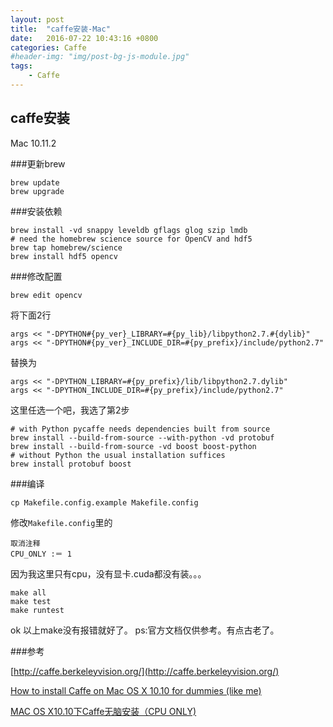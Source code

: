 ```yaml
---
layout: post
title:  "caffe安装-Mac"
date:   2016-07-22 10:43:16 +0800
categories: Caffe
#header-img: "img/post-bg-js-module.jpg"
tags:
    - Caffe
---
```



## caffe安装 

Mac 10.11.2

###更新brew

```
brew update 
brew upgrade
```

###安装依赖

```
brew install -vd snappy leveldb gflags glog szip lmdb
# need the homebrew science source for OpenCV and hdf5
brew tap homebrew/science
brew install hdf5 opencv
```

###修改配置

```
brew edit opencv
```

将下面2行

```
args << "-DPYTHON#{py_ver}_LIBRARY=#{py_lib}/libpython2.7.#{dylib}"
args << "-DPYTHON#{py_ver}_INCLUDE_DIR=#{py_prefix}/include/python2.7"
```

替换为

```
args << "-DPYTHON_LIBRARY=#{py_prefix}/lib/libpython2.7.dylib"
args << "-DPYTHON_INCLUDE_DIR=#{py_prefix}/include/python2.7"
```

这里任选一个吧，我选了第2步

```
# with Python pycaffe needs dependencies built from source
brew install --build-from-source --with-python -vd protobuf
brew install --build-from-source -vd boost boost-python
# without Python the usual installation suffices
brew install protobuf boost
```

###编译

```
cp Makefile.config.example Makefile.config
```
修改<code>Makefile.config</code>里的
```
取消注释
CPU_ONLY :＝ 1
```
因为我这里只有cpu，没有显卡.cuda都没有装。。。

```
make all
make test
make runtest
```
ok 以上make没有报错就好了。
ps:官方文档仅供参考。有点古老了。

###参考

[http://caffe.berkeleyvision.org/](http://caffe.berkeleyvision.org/)

[How to install Caffe on Mac OS X 10.10 for dummies (like me)](http://hoondy.com/2015/04/03/how-to-install-caffe-on-mac-os-x-10-10-for-dummies-like-me/)

[MAC OS X10.10下Caffe无脑安装（CPU ONLY)](http://blog.csdn.net/yjn03151111/article/details/46353013)
